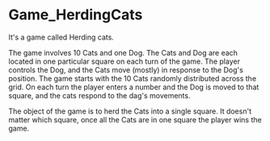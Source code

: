 # Game_HerdingCats
It's a game called Herding cats.

The game involves 10 Cats and one Dog. The Cats and Dog are each located
in one particular square on each turn of the game. The player controls the Dog,
and the Cats move (mostly) in response to the Dog's position.
The game starts with the 10 Cats randomly distributed across the grid. On
each turn the player enters a number and the Dog is moved to that square, and the 
cats respond to the dag's movements.

The object of the game is to herd the Cats into a single square. It doesn't
matter which square, once all the Cats are in one square the player wins the
game.
